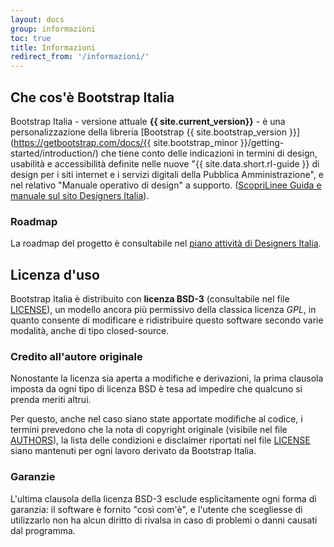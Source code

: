 ```yaml
---
layout: docs
group: informazioni
toc: true
title: Informazioni
redirect_from: '/informazioni/'
---
```


## Che cos'è Bootstrap Italia

Bootstrap Italia - versione attuale **{{ site.current_version}}** - è una personalizzazione della libreria [Bootstrap {{ site.bootstrap_version }}](https://getbootstrap.com/docs/{{ site.bootstrap_minor }}/getting-started/introduction/) che tiene conto delle indicazioni in termini di design, usabilità e accessibilità definite nelle nuove "{{ site.data.short.rl-guide }} di design per i siti internet e i servizi digitali della Pubblica Amministrazione", e nel relativo "Manuale operativo di design" a supporto. ([ScopriLinee Guida e manuale sul sito Designers Italia](https://designers.italia.it/linee-guida)).

### Roadmap

La roadmap del progetto è consultabile nel [piano attività di Designers Italia](https://designers.italia.it/piano-attivita/).

## Licenza d'uso

Bootstrap Italia è distribuito con **licenza BSD-3** (consultabile nel file [LICENSE](https://github.com/italia/bootstrap-italia/blob/master/LICENSE)), un modello ancora più permissivo della classica licenza _GPL_, in quanto consente di modificare e ridistribuire questo software secondo varie modalità, anche di tipo closed-source.

### Credito all'autore originale

Nonostante la licenza sia aperta a modifiche e derivazioni, la prima clausola imposta da ogni tipo di licenza BSD è tesa ad impedire che qualcuno si prenda meriti altrui.

Per questo, anche nel caso siano state apportate modifiche al codice, i termini prevedono che la nota di copyright originale (visibile nel file [AUTHORS](https://github.com/italia/bootstrap-italia/blob/master/AUTHORS)), la lista delle condizioni e disclaimer riportati nel file [LICENSE](https://github.com/italia/bootstrap-italia/blob/master/LICENSE) siano mantenuti per ogni lavoro derivato da Bootstrap Italia.

### Garanzie

L'ultima clausola della licenza BSD-3 esclude esplicitamente ogni forma di garanzia: il software è fornito "così com'è", e l'utente che scegliesse di utilizzarlo non ha alcun diritto di rivalsa in caso di problemi o danni causati dal programma.
